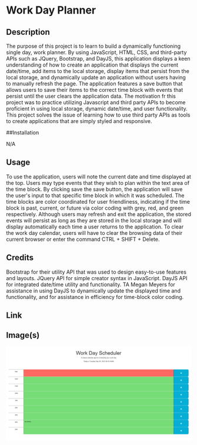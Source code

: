 # Work Day Planner

## Description

The purpose of this project is to learn to build a dynamically functioning single day, work planner. By using JavaScript, HTML, CSS, and third-party APIs such as JQuery, Bootstrap, and DayJS, this application displays a keen understanding of how to create an application that displays the current date/time, add items to the local storage, display items that persist from the local storage, and dynamically update an application without users having to manually refresh the page. The application features a save button that allows users to save their items to the correct time block with events that persist until the user clears the application data. The motivation fr this project was to practice utilizing Javascript and third party APIs to become proficient in using local storage, dynamic date/time, and user functionality. This project solves the issue of learning how to use third party APIs as tools to create applications that are simply styled and responsive.

##Installation

N/A

## Usage

To use the application, users will note the current date and time displayed at the top. Users may type events that they wish to plan within the text area of the time block. By clicking save the save button, the application will save the user's input to that specific time block in which it was scheduled. The time blocks are color coordinated for user friendliness, indicating if the time block is past, current, or future via color coding with grey, red, and green respectively. Although users may refresh and exit the application, the stored events will persist as long as they are stored in the local storage and will display automatically each time a user returns to the application. To clear the work day calendar, users will have to clear the browsing data of their current browser or enter the command CTRL + SHIFT + Delete.

## Credits

Bootstrap for their utility API that was used to design easy-to-use features and layouts. JQuery API for simple creator syntax in JavaScript. DayJS API for integrated date/time utility and functionality. TA Megan Meyers for assistance in using DayJS to dynamically update the displayed time and functionality, and for assistance in efficiency for time-block color coding.

## Link

## Image(s)

![](./images/work-day-planner.png)